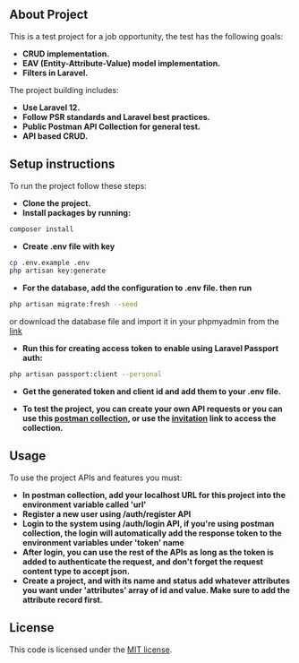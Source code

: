## About Project

This is a test project for a job opportunity, the test has the following goals:

- **CRUD implementation.**
- **EAV (Entity-Attribute-Value) model implementation.**
- **Filters in Laravel.**

The project building includes:

- **Use Laravel 12.**
- **Follow PSR standards and Laravel best practices.**
- **Public Postman API Collection for general test.**
- **API based CRUD.**

## Setup instructions

To run the project follow these steps:

- **Clone the project.**
- **Install packages by running:**
```bash
composer install
```
- **Create .env file with key**
```bash
cp .env.example .env
php artisan key:generate
```

- **For the database, add the configuration to .env file. then run**
```bash
php artisan migrate:fresh --seed
```

or download the database file and import it in your phpmyadmin from the [link](https://drive.google.com/file/d/1zXe96GyX9J7RdfJGwTE6zsXKxhZuoAfH/view?usp=sharing)


- **Run this for creating access token to enable using Laravel Passport auth:**
```bash
php artisan passport:client --personal
```

- **Get the generated token and client id and add them to your .env file.**

- **To test the project, you can create your own API requests or you can use this [postman collection](https://www.postman.com/solar-crater-156104/workspace/astudio
), or use the [invitation](https://app.getpostman.com/join-team?invite_code=c2733365647576c8037233b5d959049317361214f5ef3cc180b516479b547853&target_code=02cacfecb0056ebe7c13588e86e5eabc
) link to access the collection.**


## Usage
To use the project APIs and features you must:

- **In postman collection, add your localhost URL for this project into the environment variable called 'url'**
- **Register a new user using /auth/register API**
- **Login to the system using /auth/login API, if you're using postman collection, the login will automatically add the response token to the environment variables under 'token' name**
- **After login, you can use the rest of the APIs as long as the token is added to authenticate the request, and don't forget the request content type to accept json.**
- **Create a project, and with its name and status add whatever attributes you want under 'attributes' array of id and value. Make sure to add the attribute record first.**


## License

This code is licensed under the [MIT license](https://opensource.org/licenses/MIT).
